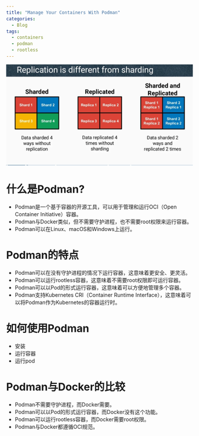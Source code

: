 ```yaml
---
title: "Manage Your Containers With Podman"
categories:
  - Blog
tags:
  - containers
  - podman
  - rootless
---
```

![ClickHouse](/assets/images/replicated-vs-sharding.png "ch")
# 什么是Podman?
  - Podman是一个基于容器的开源工具，可以用于管理和运行OCI（Open Container Initiative）容器。
  - Podman与Docker类似，但不需要守护进程，也不需要root权限来运行容器。
  - Podman可以在Linux、macOS和Windows上运行。
# Podman的特点
  - Podman可以在没有守护进程的情况下运行容器，这意味着更安全、更灵活。
  - Podman可以运行rootless容器，这意味着不需要root权限即可运行容器。
  - Podman可以以Pod的形式运行容器，这意味着可以方便地管理多个容器。
  - Podman支持Kubernetes CRI（Container Runtime Interface），这意味着可以将Podman作为Kubernetes的容器运行时。
# 如何使用Podman
  - 安装
  - 运行容器
  - 运行pod
# Podman与Docker的比较
  - Podman不需要守护进程，而Docker需要。
  - Podman可以以Pod的形式运行容器，而Docker没有这个功能。
  - Podman可以运行rootless容器，而Docker需要root权限。
  - Podman与Docker都遵循OCI规范。

[^1]: Zookeeper或者ClickHouse Keeper 
